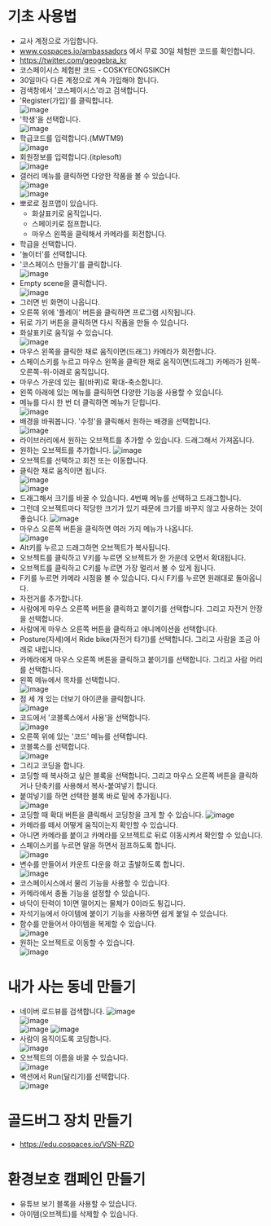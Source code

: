 # 기초 사용법
* 교사 계정으로 가입합니다.
* www.cospaces.io/ambassadors 에서 무료 30일 체험판 코드를 확인합니다.
* https://twitter.com/geogebra_kr
* 코스페이시스 체험판 코드 - COSKYEONGSIKCH
* 30일마다 다른 계정으로 계속 가입해야 합니다.
* 검색창에서 '코스페이시스'라고 검색합니다.
* 'Register(가입)'를 클릭합니다.   
![image](https://github.com/itple-sw/cospaces/assets/76088532/25f02605-ab36-4453-a52b-ae34fea7eda3)
* '학생'을 선택합니다.   
![image](https://github.com/itple-sw/cospaces/assets/76088532/79621128-bde0-4ca1-aa54-6283d10ca225)
* 학급코드를 입력합니다.(MWTM9)  
![image](https://github.com/itple-sw/cospaces/assets/76088532/023b41c6-248f-4ea8-bb68-96d617cfe5ec)
* 회원정보를 입력합니다.(itplesoft)   
![image](https://github.com/itple-sw/cospaces/assets/76088532/f9e16dc3-05f3-4863-8b14-4d07b44ed31d)
* 갤러리 메뉴를 클릭하면 다양한 작품을 볼 수 있습니다.      
![image](https://github.com/itple-sw/cospaces/assets/76088532/ac30964d-11ca-4ce9-b1d5-324602a75137)   
![image](https://github.com/itple-sw/cospaces/assets/76088532/164a9ea6-ad74-42cd-8f6f-483455977b55)
* 뽀로로 점프맵이 있습니다.
  * 화살표키로 움직입니다.
  * 스페이키로 점프합니다.
  * 마우스 왼쪽을 클릭해서 카메라를 회전합니다.
* 학급을 선택합니다.
* '놀이터'를 선택합니다.
* '코스페이스 만들기'를 클릭합니다.   
![image](https://github.com/itple-sw/cospaces/assets/76088532/0b658e5d-fbad-4fd7-8c9d-4d14399c1ee4)
* Empty scene을 클릭합니다.   
![image](https://github.com/itple-sw/cospaces/assets/76088532/59a4754e-2e95-4e4c-8b11-6ddc0425b67c)
* 그러면 빈 화면이 나옵니다.
* 오른쪽 위에 '플레이' 버튼을 클릭하면 프로그램 시작됩니다.
* 뒤로 가기 버튼을 클릭하면 다시 작품을 만들 수 있습니다.
* 화살표키로 움직일 수 있습니다.   
![image](https://github.com/itple-sw/cospaces/assets/76088532/c74740b4-8a66-49d8-83db-a100fc308134)
* 마우스 왼쪽을 클릭한 채로 움직이면(드래그) 카메라가 회전합니다.
* 스페이스키를 누르고 마우스 왼쪽을 클릭한 채로 움직이면(드래그) 카메라가 왼쪽-오른쪽-위-아래로 움직입니다.
* 마우스 가운데 있는 휠(바퀴)로 확대-축소합니다.
* 왼쪽 아래에 있는 메뉴를 클릭하면 다양한 기능을 사용할 수 있습니다.
* 메뉴를 다시 한 번 더 클릭하면 메뉴가 닫힙니다.   
![image](https://github.com/itple-sw/cospaces/assets/76088532/cf194771-7473-48fb-a0e5-ba8a0fa5cc13)
* 배경을 바꿔봅니다. '수정'을 클릭해서 원하는 배경을 선택합니다.   
![image](https://github.com/itple-sw/cospaces/assets/76088532/fcac09d8-9cdf-48ef-beab-849be90ad8d0)
* 라이브러리에서 원하는 오브젝트를 추가할 수 있습니다. 드래그해서 가져옵니다.
* 원하는 오브젝트를 추가합니다.
![image](https://github.com/itple-sw/cospaces/assets/76088532/93264697-7a87-4ca1-bb8d-bab00bd5cb44)
* 오브젝트를 선택하고 회전 또는 이동합니다.
* 클릭한 채로 움직이면 됩니다.   
![image](https://github.com/itple-sw/cospaces/assets/76088532/2f1c2681-260f-49d9-98c8-b61b038b6ba1)     
![image](https://github.com/itple-sw/cospaces/assets/76088532/ef2ce2ce-9bba-431b-a700-fa30b426eb29)
* 드래그해서 크기를 바꿀 수 있습니다. 4번째 메뉴를 선택하고 드래그합니다.
* 그런데 오브젝트마다 적당한 크기가 있기 때문에 크기를 바꾸지 않고 사용하는 것이 좋습니다. 
![image](https://github.com/itple-sw/cospaces/assets/76088532/ad94a353-43b0-4c50-85bb-d63498d19b03)
* 마우스 오른쪽 버튼을 클릭하면 여러 가지 메뉴가 나옵니다.   
![image](https://github.com/itple-sw/cospaces/assets/76088532/b8fa4847-9e56-42ad-8147-546f701ce435)
* Alt키를 누르고 드래그하면 오브젝트가 복사됩니다.
* 오브젝트를 클릭하고 V키를 누르면 오브젝트가 한 가운데 오면서 확대됩니다.
* 오브젝트를 클릭하고 C키를 누르면 가장 멀리서 볼 수 있게 됩니다.
* F키를 누르면 카메라 시점을 볼 수 있습니다. 다시 F키를 누르면 원래대로 돌아옵니다.
* 자전거를 추가합니다.
* 사람에게 마우스 오른쪽 버튼을 클릭하고 붙이기를 선택합니다. 그리고 자전거 안장을 선택합니다.
* 사람에게 마우스 오른쪽 버튼을 클릭하고 애니메이션을 선택합니다.
* Posture(자세)에서 Ride bike(자전거 타기)를 선택합니다. 그리고 사람을 조금 아래로 내립니다.
* 카메라에게 마우스 오른쪽 버튼을 클릭하고 붙이기를 선택합니다. 그리고 사람 머리를 선택합니다.
* 왼쪽 메뉴에서 목차를 선택합니다.   
![image](https://github.com/itple-sw/cospaces/assets/76088532/d11c6d7d-0c92-44d1-848c-7b062c9cd603)
* 점 세 개 있는 더보기 아이콘을 클릭합니다.   
![image](https://github.com/itple-sw/cospaces/assets/76088532/def8c55d-c0ae-4945-b602-30edf493046e)
* 코드에서 '코블록스에서 사용'을 선택합니다.   
![image](https://github.com/itple-sw/cospaces/assets/76088532/e73fa64c-8881-4dc8-951a-def18d780f68)
* 오른쪽 위에 있는 '코드' 메뉴를 선택합니다.
* 코블록스를 선택합니다.   
![image](https://github.com/itple-sw/cospaces/assets/76088532/cd6f2783-8e43-4c76-87b2-817c9c806bf2)
* 그리고 코딩을 합니다.
* 코딩할 때 복사하고 싶은 블록을 선택합니다. 그리고 마우스 오른쪽 버튼을 클릭하거나 단축키를 사용해서 복사-붙여넣기 합니다.
* 붙여넣기를 하면 선택한 블록 바로 밑에 추가됩니다.   
![image](https://github.com/itple-sw/cospaces/assets/76088532/939bb259-5d58-4353-84ba-5e00704b5660)
* 코딩할 때 확대 버튼을 클릭해서 코딩창을 크게 할 수 있습니다.
![image](https://github.com/itple-sw/cospaces/assets/76088532/0f03bc2a-7f0c-410a-892b-161c89932c15)
* 카메라를 떼서 어떻게 움직이는지 확인할 수 있습니다.
* 아니면 카메라를 붙이고 카메라를 오브젝트로 뒤로 이동시켜서 확인할 수 있습니다.
* 스페이스키를 누르면 말을 하면서 점프하도록 합니다.   
![image](https://github.com/itple-sw/cospaces/assets/76088532/2db6c762-fa83-4497-a758-0f8754374acc)
* 변수를 만들어서 카운트 다운을 하고 출발하도록 합니다.   
![image](https://github.com/itple-sw/cospaces/assets/76088532/f900415d-57a7-4b8c-ac72-edf51da75a39)
* 코스페이시스에서 물리 기능을 사용할 수 있습니다.
* 카메라에서 충돌 기능을 설정할 수 있습니다.
* 바닥이 탄력이 1이면 떨어지는 물체가 0이라도 튕깁니다.
* 자석기능에서 아이템에 붙이기 기능을 사용하면 쉽게 붙일 수 있습니다.
* 함수를 만들어서 아이템을 복제할 수 있습니다.   
![image](https://github.com/itple-sw/cospaces/assets/76088532/a9239832-743b-41ad-9aa1-4d202fa49bd8)
* 원하는 오브젝트로 이동할 수 있습니다.   
![image](https://github.com/itple-sw/cospaces/assets/76088532/de5e2b09-c7bb-45e5-a587-a12ef758d50f)

# 내가 사는 동네 만들기
* 네이버 로드뷰를 검색합니다.
![image](https://github.com/itple-sw/cospaces/assets/76088532/714e83d9-d1f4-49f9-8374-164b951884b8)   
![image](https://github.com/itple-sw/cospaces/assets/76088532/1809f6fe-802d-46d1-a02f-afaa15789559)   
![image](https://github.com/itple-sw/cospaces/assets/76088532/0cc2161a-0ec3-43ff-97a5-920eac2dc1d9)
![image](https://github.com/itple-sw/cospaces/assets/76088532/8d4c4fcd-3739-41e8-ad17-fad0b2fbb2d8)
* 사람이 움직이도록 코딩합니다.   
![image](https://github.com/itple-sw/cospaces/assets/76088532/a73569a6-7911-4432-aca5-43f68c953e84)
* 오브젝트의 이름을 바꿀 수 있습니다.    
![image](https://github.com/itple-sw/cospaces/assets/76088532/a0597bb9-0c1a-4cbe-92e3-638524213c36)
* 액션에서 Run(달리기)를 선택합니다.   
![image](https://github.com/itple-sw/cospaces/assets/76088532/ffa547ab-bb96-4bfb-b1da-e3e85e95564b)

# 골드버그 장치 만들기
* https://edu.cospaces.io/VSN-RZD

# 환경보호 캠페인 만들기
* 유튜브 보기 블록을 사용할 수 있습니다.
* 아이템(오브젝트)를 삭제할 수 있습니다.



































